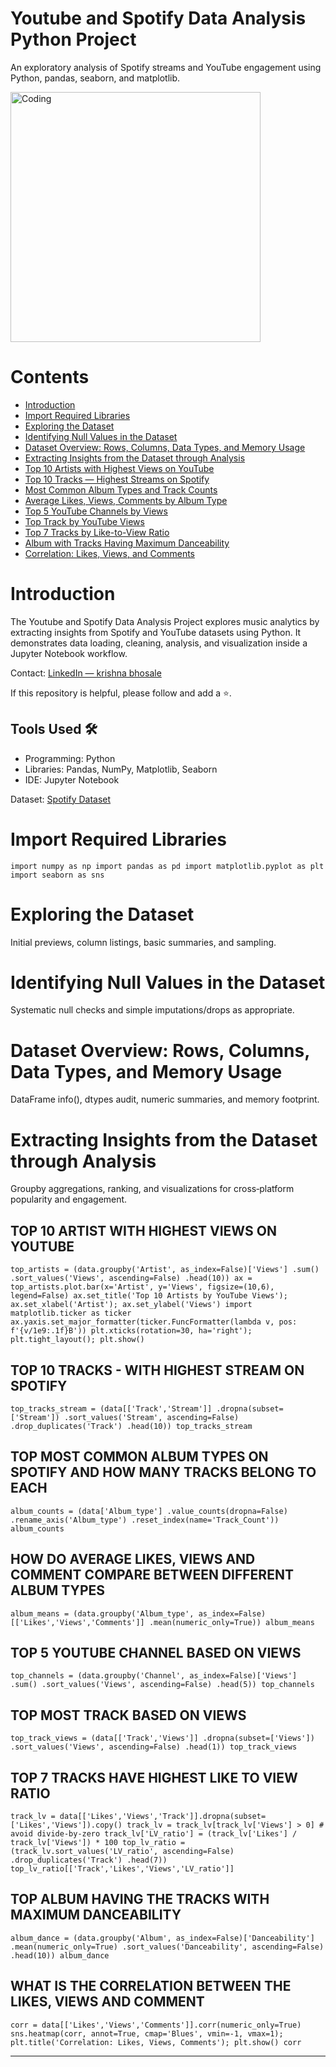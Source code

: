 <h1 id="title">Youtube and Spotify Data Analysis Python Project</h1> 
<p>An exploratory analysis of Spotify streams and YouTube engagement using Python, pandas, seaborn, and matplotlib.</p> 
<img width="400" alt="Coding" > 
<h1 id="contents">Contents</h1> 
<ul> <li><a href="#introduction">Introduction</a></li> 
<li><a href="#importrequiredlibraries">Import Required Libraries</a></li>
 <li><a href="#exploringthedataset">Exploring the Dataset</a></li>
 <li><a href="#identifyingnullvaluesinthedataset">Identifying Null Values in the Dataset</a></li> 
<li><a href="#datasetoverviewrowscolumnsdatatypesandmemoryusage">Dataset Overview: Rows, Columns, Data Types, and Memory Usage</a></li> 
<li><a href="#extractinginsightsfromthedatasetthroughanalysis">Extracting Insights from the Dataset through Analysis</a></li>
 <!-- New analysis sections --> 
 <li><a href="#top10-artist-youtube-views">Top 10 Artists with Highest Views on YouTube</a></li>
 <li><a href="#top10-tracks-spotify-streams">Top 10 Tracks — Highest Streams on Spotify</a></li> 
 <li><a href="#album-type-counts">Most Common Album Types and Track Counts</a></li> 
 <li><a href="#album-type-averages">Average Likes, Views, Comments by Album Type</a></li> 
 <li><a href="#top5-youtube-channels">Top 5 YouTube Channels by Views</a></li> 
 <li><a href="#top-track-by-views">Top Track by YouTube Views</a></li> 
 <li><a href="#top7-like-view-ratio">Top 7 Tracks by Like-to-View Ratio</a></li> 
 <li><a href="#max-danceability-album">Album with Tracks Having Maximum Danceability</a></li>
 <li><a href="#correlation-likes-views-comments">Correlation: Likes, Views, and Comments</a></li> </ul> 
 <h1 id="introduction">Introduction</h1>
  <p>The Youtube and  Spotify Data Analysis Project explores music analytics by extracting insights from Spotify and YouTube datasets using Python. It demonstrates data loading, cleaning, analysis, and visualization inside a Jupyter Notebook workflow.</p> 
  <p>Contact: <a href="https://www.linkedin.com/in/krishna-bhosale-ba3110237/">LinkedIn — krishna bhosale</a></p> <p>If this repository is helpful, please follow and add a ⭐.</p> <h2 id="tools">Tools Used 🛠️</h2> <ul> <li>Programming: Python</li> <li>Libraries: Pandas, NumPy, Matplotlib, Seaborn</li> <li>IDE: Jupyter Notebook</li> </ul> 
  <p>Dataset: <a href="https://www.youtube.com/redirect?event=video_description&redir_token=QUFFLUhqbHV4TkRCUFdyeXRLMWk1VEE3WWRPaG1DazRCQXxBQ3Jtc0ttSUN6M2lMcUFENjBFcXJaZENHeXZRUlRyc05aWC1CRUZwUGM1dzdjQkVhZF9oVklheDl2bEJOcUpwUE1LWU85MVM4cEFxVUpvTGZDQUozTVU2cl9oVlhhUGV3MUVOSkt1SDhidjgxeTF6S0lUVHE0OA&q=https%3A%2F%2Fwww.kaggle.com%2Fdatasets%2Frohitgrewal%2Fspotify-youtube-data%2Fdata&v=xqtbBosGMl0">Spotify Dataset</a></p> 
  <h1 id="importrequiredlibraries">Import Required Libraries</h1> <pre><code class="language-python">import numpy as np import pandas as pd import matplotlib.pyplot as plt import seaborn as sns </code></pre> <h1 id="exploringthedataset">Exploring the Dataset</h1> <p>Initial previews, column listings, basic summaries, and sampling.</p> <h1 id="identifyingnullvaluesinthedataset">Identifying Null Values in the Dataset</h1> <p>Systematic null checks and simple imputations/drops as appropriate.</p> <h1 id="datasetoverviewrowscolumnsdatatypesandmemoryusage">Dataset Overview: Rows, Columns, Data Types, and Memory Usage</h1> <p>DataFrame info(), dtypes audit, numeric summaries, and memory footprint.</p> <h1 id="extractinginsightsfromthedatasetthroughanalysis">Extracting Insights from the Dataset through Analysis</h1> <p>Groupby aggregations, ranking, and visualizations for cross‑platform popularity and engagement.</p> <!-- New analysis sections with anchor IDs --> <h2 id="top10-artist-youtube-views">TOP 10 ARTIST WITH HIGHEST VIEWS ON YOUTUBE</h2> <pre><code class="language-python">top_artists = (data.groupby('Artist', as_index=False)['Views'] .sum() .sort_values('Views', ascending=False) .head(10)) ax = top_artists.plot.bar(x='Artist', y='Views', figsize=(10,6), legend=False) ax.set_title('Top 10 Artists by YouTube Views'); ax.set_xlabel('Artist'); ax.set_ylabel('Views') import matplotlib.ticker as ticker ax.yaxis.set_major_formatter(ticker.FuncFormatter(lambda v, pos: f'{v/1e9:.1f}B')) plt.xticks(rotation=30, ha='right'); plt.tight_layout(); plt.show() </code></pre> <h2 id="top10-tracks-spotify-streams">TOP 10 TRACKS - WITH HIGHEST STREAM ON SPOTIFY</h2> <pre><code class="language-python">top_tracks_stream = (data[['Track','Stream']] .dropna(subset=['Stream']) .sort_values('Stream', ascending=False) .drop_duplicates('Track') .head(10)) top_tracks_stream </code></pre> <h2 id="album-type-counts">TOP MOST COMMON ALBUM TYPES ON SPOTIFY AND HOW MANY TRACKS BELONG TO EACH</h2> <pre><code class="language-python">album_counts = (data['Album_type'] .value_counts(dropna=False) .rename_axis('Album_type') .reset_index(name='Track_Count')) album_counts </code></pre> <h2 id="album-type-averages">HOW DO AVERAGE LIKES, VIEWS AND COMMENT COMPARE BETWEEN DIFFERENT ALBUM TYPES</h2> <pre><code class="language-python">album_means = (data.groupby('Album_type', as_index=False)[['Likes','Views','Comments']] .mean(numeric_only=True)) album_means </code></pre> <h2 id="top5-youtube-channels">TOP 5 YOUTUBE CHANNEL BASED ON VIEWS</h2> <pre><code class="language-python">top_channels = (data.groupby('Channel', as_index=False)['Views'] .sum() .sort_values('Views', ascending=False) .head(5)) top_channels </code></pre> <h2 id="top-track-by-views">TOP MOST TRACK BASED ON VIEWS</h2> <pre><code class="language-python">top_track_views = (data[['Track','Views']] .dropna(subset=['Views']) .sort_values('Views', ascending=False) .head(1)) top_track_views </code></pre> <h2 id="top7-like-view-ratio">TOP 7 TRACKS HAVE HIGHEST LIKE TO VIEW RATIO</h2> <pre><code class="language-python">track_lv = data[['Likes','Views','Track']].dropna(subset=['Likes','Views']).copy() track_lv = track_lv[track_lv['Views'] &gt; 0] # avoid divide-by-zero track_lv['LV_ratio'] = (track_lv['Likes'] / track_lv['Views']) * 100 top_lv_ratio = (track_lv.sort_values('LV_ratio', ascending=False) .drop_duplicates('Track') .head(7)) top_lv_ratio[['Track','Likes','Views','LV_ratio']] </code></pre> <h2 id="max-danceability-album">TOP ALBUM HAVING THE TRACKS WITH MAXIMUM DANCEABILITY</h2> <pre><code class="language-python">album_dance = (data.groupby('Album', as_index=False)['Danceability'] .mean(numeric_only=True) .sort_values('Danceability', ascending=False) .head(10)) album_dance </code></pre> <h2 id="correlation-likes-views-comments">WHAT IS THE CORRELATION BETWEEN THE LIKES, VIEWS AND COMMENT</h2> <pre><code class="language-python">corr = data[['Likes','Views','Comments']].corr(numeric_only=True) sns.heatmap(corr, annot=True, cmap='Blues', vmin=-1, vmax=1); plt.title('Correlation: Likes, Views, Comments'); plt.show() corr </code></pre> <hr> 